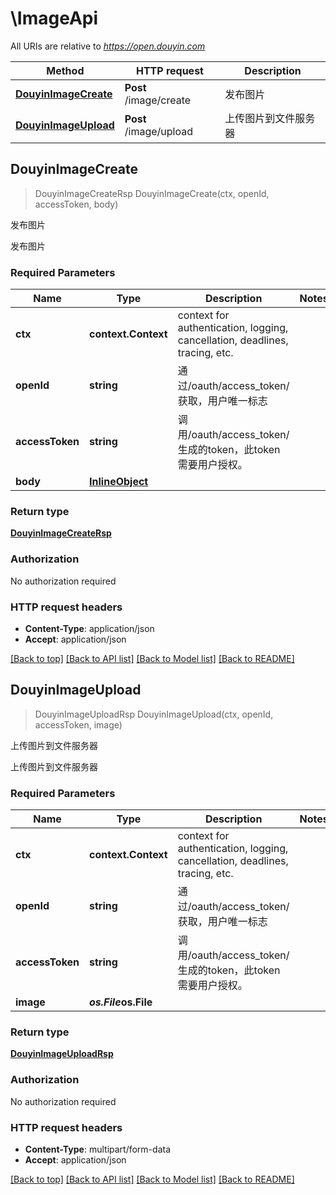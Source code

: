 # \ImageApi

All URIs are relative to *https://open.douyin.com*

Method | HTTP request | Description
------------- | ------------- | -------------
[**DouyinImageCreate**](ImageApi.md#DouyinImageCreate) | **Post** /image/create | 发布图片
[**DouyinImageUpload**](ImageApi.md#DouyinImageUpload) | **Post** /image/upload | 上传图片到文件服务器



## DouyinImageCreate

> DouyinImageCreateRsp DouyinImageCreate(ctx, openId, accessToken, body)

发布图片

发布图片

### Required Parameters


Name | Type | Description  | Notes
------------- | ------------- | ------------- | -------------
**ctx** | **context.Context** | context for authentication, logging, cancellation, deadlines, tracing, etc.
**openId** | **string**| 通过/oauth/access_token/获取，用户唯一标志 | 
**accessToken** | **string**| 调用/oauth/access_token/生成的token，此token需要用户授权。 | 
**body** | [**InlineObject**](InlineObject.md)|  | 

### Return type

[**DouyinImageCreateRsp**](DouyinImageCreateRsp.md)

### Authorization

No authorization required

### HTTP request headers

- **Content-Type**: application/json
- **Accept**: application/json

[[Back to top]](#) [[Back to API list]](../README.md#documentation-for-api-endpoints)
[[Back to Model list]](../README.md#documentation-for-models)
[[Back to README]](../README.md)


## DouyinImageUpload

> DouyinImageUploadRsp DouyinImageUpload(ctx, openId, accessToken, image)

上传图片到文件服务器

上传图片到文件服务器

### Required Parameters


Name | Type | Description  | Notes
------------- | ------------- | ------------- | -------------
**ctx** | **context.Context** | context for authentication, logging, cancellation, deadlines, tracing, etc.
**openId** | **string**| 通过/oauth/access_token/获取，用户唯一标志 | 
**accessToken** | **string**| 调用/oauth/access_token/生成的token，此token需要用户授权。 | 
**image** | ***os.File*****os.File**|  | 

### Return type

[**DouyinImageUploadRsp**](DouyinImageUploadRsp.md)

### Authorization

No authorization required

### HTTP request headers

- **Content-Type**: multipart/form-data
- **Accept**: application/json

[[Back to top]](#) [[Back to API list]](../README.md#documentation-for-api-endpoints)
[[Back to Model list]](../README.md#documentation-for-models)
[[Back to README]](../README.md)


